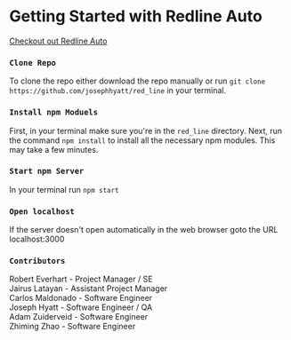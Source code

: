 # Getting Started with Redline Auto

[Checkout out Redline Auto](https://team-red-line.web.app/)

### `Clone Repo`

To clone the repo either download the repo manually or run `git clone https://github.com/josephhyatt/red_line` in your terminal.

### `Install npm Moduels`

First, in your terminal make sure you're in the `red_line` directory. Next, run the command `npm install` to install all the necessary npm modules. This may take a few minutes.

### `Start npm Server`

In your terminal run `npm start`

### `Open localhost`

If the server doesn't open automatically in the web browser goto the URL localhost:3000

### `Contributors`
Robert Everhart - Project Manager / SE <br />
Jairus Latayan - Assistant Project Manager <br />
Carlos Maldonado - Software Engineer <br />
Joseph Hyatt - Software Engineer / QA <br />
Adam Zuiderveid - Software Engineer <br />
Zhiming Zhao - Software Engineer <br />
